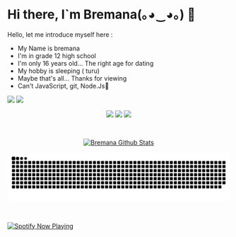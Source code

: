 

# Hi there, I`m Bremana(｡◕‿◕｡) 👋



Hello, let me introduce myself here :
- My Name is bremana
- I'm in grade 12 high school
- I'm only 16 years old... The right age for dating
- My hobby is sleeping ( turu) 
- Maybe that's all... Thanks for viewing
- Can't JavaScript, git, Node.Js🗿

[<img src="https://img.shields.io/badge/whatsapp-%808080.svg?&style=for-the-badge&logo=whatsapp&logoColor=white">](https://wa.me/6281366391843)
[<img src="https://img.shields.io/badge/instagram-%23E4405F.svg?&style=for-the-badge&logo=instagram&logoColor=white">](https://instagram.com/bremana404)



<p align="center">
  <img src="https://img.shields.io/badge/-JavaScript-black?style=flat-square&logo=javascript" />
  <img src="https://img.shields.io/badge/-Node.js-black?style=flat-square&logo=Node.js" />
  <img src="https://img.shields.io/badge/-Git-black?style=flat-square&logo=git" />
 </p>
<br>
<a align="center" href="https://github.com/SyncHyper5/">

![ Bremana Github Stats ](https://bad-apple-github-readme.vercel.app/api?show_bg=1&username=Bremana)


![github contribution grid snake animation](https://raw.githubusercontent.com/hoc081098/hoc081098/output/github-contribution-grid-snake.svg)

</a>

<br>

</p>

<p align="center">

  <a href="https://open.spotify.com/track/4bNvS25ZVMCvLHEUV87mp4?si=yb1PaPVnRgiTYedy8r6i_g&utm_source=copy-link&context=spotify%3Aplaylist%3A37i9dQZF1EIVoBTSiHHsdx&dl_branch=1" target="_blank"><img src="https://now-playing-on-spotify.vercel.app/api/spotify" alt="Spotify Now Playing" width="350"/></a>

</p>
